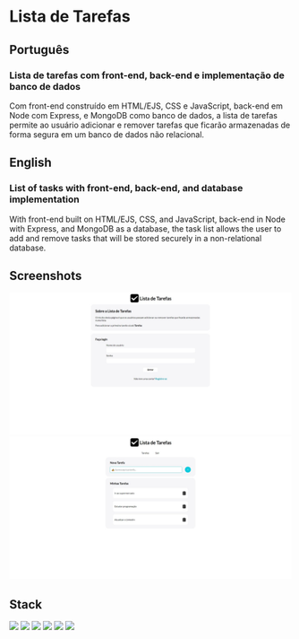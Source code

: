 # Lista de Tarefas

## Português

### Lista de tarefas com front-end, back-end e implementação de banco de dados

Com front-end construído em HTML/EJS, CSS e JavaScript, back-end em Node com Express, e MongoDB como banco de dados, a lista de tarefas permite ao usuário adicionar e remover tarefas que ficarão armazenadas de forma segura em um banco de dados não relacional.

## English

### List of tasks with front-end, back-end, and database implementation

With front-end built on HTML/EJS, CSS, and JavaScript, back-end in Node with Express, and MongoDB as a database, the task list allows the user to add and remove tasks that will be stored securely in a non-relational database.

## Screenshots

<div align="center">
  <img width="600px" src="./assets/print-1.jpeg" alt="Print da página de login" />
  <img width="600px" src="./assets/print-2.jpeg" alt="Print da página de tarefas" />
</div>
  
## Stack

<img width="30px" src="https://cdn.jsdelivr.net/gh/devicons/devicon/icons/html5/html5-original.svg" /> <img width="30px" src="https://cdn.jsdelivr.net/gh/devicons/devicon/icons/css3/css3-original.svg" /> <img width="30px" src="https://cdn.jsdelivr.net/gh/devicons/devicon/icons/javascript/javascript-original.svg" /> <img width="30px" src="https://cdn.jsdelivr.net/gh/devicons/devicon/icons/nodejs/nodejs-original.svg" /> <img width="30px" src="https://cdn.jsdelivr.net/gh/devicons/devicon/icons/express/express-original.svg" /> <img width="30px" src="https://cdn.jsdelivr.net/gh/devicons/devicon/icons/mongodb/mongodb-original.svg" /> 
